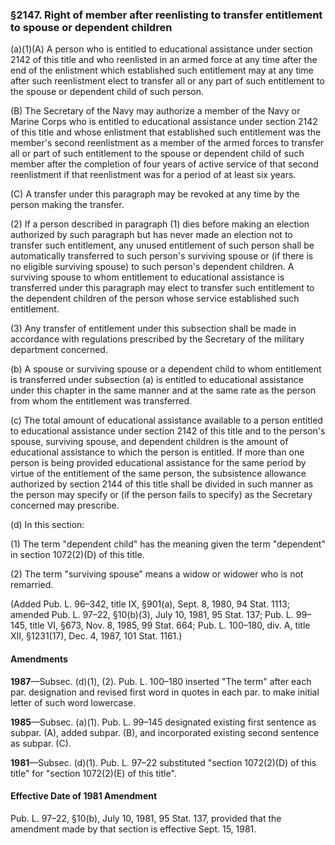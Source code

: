 ### §2147. Right of member after reenlisting to transfer entitlement to spouse or dependent children ###

(a)(1)(A) A person who is entitled to educational assistance under section 2142 of this title and who reenlisted in an armed force at any time after the end of the enlistment which established such entitlement may at any time after such reenlistment elect to transfer all or any part of such entitlement to the spouse or dependent child of such person.

(B) The Secretary of the Navy may authorize a member of the Navy or Marine Corps who is entitled to educational assistance under section 2142 of this title and whose enlistment that established such entitlement was the member's second reenlistment as a member of the armed forces to transfer all or part of such entitlement to the spouse or dependent child of such member after the completion of four years of active service of that second reenlistment if that reenlistment was for a period of at least six years.

(C) A transfer under this paragraph may be revoked at any time by the person making the transfer.

(2) If a person described in paragraph (1) dies before making an election authorized by such paragraph but has never made an election not to transfer such entitlement, any unused entitlement of such person shall be automatically transferred to such person's surviving spouse or (if there is no eligible surviving spouse) to such person's dependent children. A surviving spouse to whom entitlement to educational assistance is transferred under this paragraph may elect to transfer such entitlement to the dependent children of the person whose service established such entitlement.

(3) Any transfer of entitlement under this subsection shall be made in accordance with regulations prescribed by the Secretary of the military department concerned.

(b) A spouse or surviving spouse or a dependent child to whom entitlement is transferred under subsection (a) is entitled to educational assistance under this chapter in the same manner and at the same rate as the person from whom the entitlement was transferred.

(c) The total amount of educational assistance available to a person entitled to educational assistance under section 2142 of this title and to the person's spouse, surviving spouse, and dependent children is the amount of educational assistance to which the person is entitled. If more than one person is being provided educational assistance for the same period by virtue of the entitlement of the same person, the subsistence allowance authorized by section 2144 of this title shall be divided in such manner as the person may specify or (if the person fails to specify) as the Secretary concerned may prescribe.

(d) In this section:

(1) The term "dependent child" has the meaning given the term "dependent" in section 1072(2)(D) of this title.

(2) The term "surviving spouse" means a widow or widower who is not remarried.

(Added Pub. L. 96–342, title IX, §901(a), Sept. 8, 1980, 94 Stat. 1113; amended Pub. L. 97–22, §10(b)(3), July 10, 1981, 95 Stat. 137; Pub. L. 99–145, title VI, §673, Nov. 8, 1985, 99 Stat. 664; Pub. L. 100–180, div. A, title XII, §1231(17), Dec. 4, 1987, 101 Stat. 1161.)

#### Amendments ####

**1987**—Subsec. (d)(1), (2). Pub. L. 100–180 inserted "The term" after each par. designation and revised first word in quotes in each par. to make initial letter of such word lowercase.

**1985**—Subsec. (a)(1). Pub. L. 99–145 designated existing first sentence as subpar. (A), added subpar. (B), and incorporated existing second sentence as subpar. (C).

**1981**—Subsec. (d)(1). Pub. L. 97–22 substituted "section 1072(2)(D) of this title" for "section 1072(2)(E) of this title".

#### Effective Date of 1981 Amendment ####

Pub. L. 97–22, §10(b), July 10, 1981, 95 Stat. 137, provided that the amendment made by that section is effective Sept. 15, 1981.